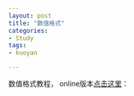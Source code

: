 ```yaml
---
layout: post
title: "数值格式"
categories:
- Study
tags:
- kuoyan

---
```


数值格式教程， online版本[点击这里](http://www.astro.uu.se/~bf/course/numhd_course/Contents.html)：
